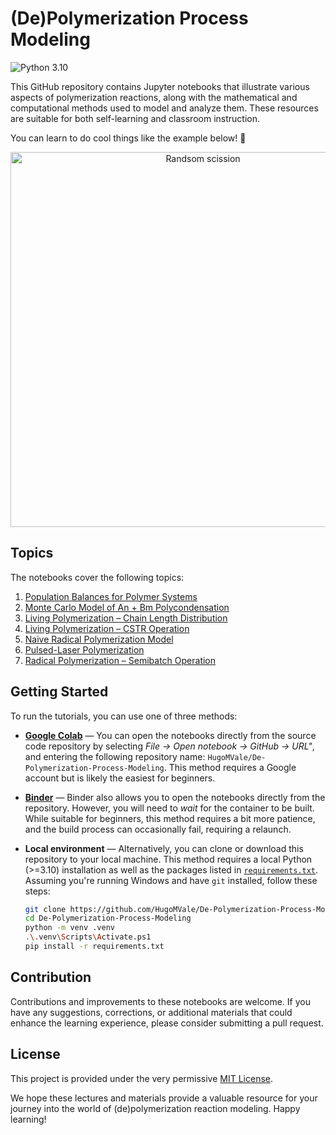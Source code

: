 # (De)Polymerization Process Modeling

![Python 3.10](https://img.shields.io/badge/python-3.10-blue.svg)

This GitHub repository contains Jupyter notebooks that illustrate various aspects of polymerization reactions,
along with the mathematical and computational methods used to model and analyze them.
These resources are suitable for both self-learning and classroom instruction.

You can learn to do cool things like the example below! 🚀

<p align="center">
  <img src="notebooks/animation_PLP-SEC-10-pulses.gif" width="600" alt="Randsom scission">
</p>

## Topics

The notebooks cover the following topics:

1. [Population Balances for Polymer Systems](https://nbviewer.org/github/HugoMVale/De-Polymerization-Process-Modeling/blob/main/notebooks/1_population_balances.ipynb)
1. [Monte Carlo Model of An + Bm Polycondensation](https://nbviewer.org/github/HugoMVale/De-Polymerization-Process-Modeling/blob/main/notebooks/2_monte_carlo_polycondensation.ipynb)
1. [Living Polymerization – Chain Length Distribution](https://nbviewer.org/github/HugoMVale/De-Polymerization-Process-Modeling/blob/main/notebooks/3_living_polymerization_distribution.ipynb)
1. [Living Polymerization – CSTR Operation](https://nbviewer.org/github/HugoMVale/De-Polymerization-Process-Modeling/blob/main/notebooks/4_living_polymerization_cstr.ipynb)
1. [Naive Radical Polymerization Model](https://nbviewer.org/github/HugoMVale/De-Polymerization-Process-Modeling/blob/main/notebooks/5_radical_polymerization.ipynb)
1. [Pulsed-Laser Polymerization](https://nbviewer.org/github/HugoMVale/De-Polymerization-Process-Modeling/blob/main/notebooks/6_pulsed_laser_polymerization.ipynb)
1. [Radical Polymerization – Semibatch Operation](https://nbviewer.org/github/HugoMVale/De-Polymerization-Process-Modeling/blob/main/notebooks/7_radical_polymerization_semibatch.ipynb)

## Getting Started

To run the tutorials, you can use one of three methods:

* **[Google Colab](https://colab.research.google.com/)** — You can open the notebooks directly from the source code repository by selecting _File -> Open notebook -> GitHub -> URL"_, and entering the following repository name: `HugoMVale/De-Polymerization-Process-Modeling`. This method requires a Google account but is likely the easiest for beginners.

* **[Binder](https://mybinder.org/v2/gh/HugoMVale/De-Polymerization-Process-Modeling/HEAD?labpath=notebooks)** — Binder also allows you to open the notebooks directly from the repository. However, you will need to _wait_ for the container to be built. While suitable for beginners, this method requires a bit more patience, and the build process can occasionally fail, requiring a relaunch.

* **Local environment** — Alternatively, you can clone or download this repository to your local machine. This method requires a local Python (>=3.10) installation as well as the packages listed
in [`requirements.txt`](requirements.txt). Assuming you're running Windows and have `git` installed, follow these steps:

  ```sh
  git clone https://github.com/HugoMVale/De-Polymerization-Process-Modeling.git
  cd De-Polymerization-Process-Modeling
  python -m venv .venv
  .\.venv\Scripts\Activate.ps1
  pip install -r requirements.txt
  ```

## Contribution

Contributions and improvements to these notebooks are welcome. If you have any suggestions,
corrections, or additional materials that could enhance the learning experience,
please consider submitting a pull request.

## License

This project is provided under the very permissive [MIT License](LICENSE).

We hope these lectures and materials provide a valuable resource for your journey into the
world of (de)polymerization reaction modeling. Happy learning!
